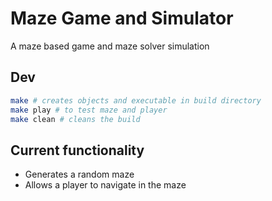 # Maze Game and Simulator

A maze based game and maze solver simulation

## Dev

```bash
make # creates objects and executable in build directory
make play # to test maze and player
make clean # cleans the build
```

## Current functionality

- Generates a random maze
- Allows a player to navigate in the maze
